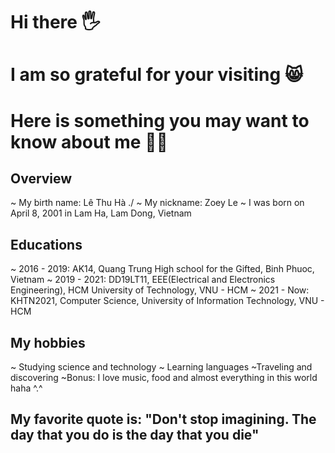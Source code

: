 # Hi there 🖐
# I am so grateful for your visiting 😸
# Here is something you may want to know about me 🐱‍💻

## Overview
~ My birth name: Lê Thu Hà ./
~ My nickname: Zoey Le
~ I was born on April 8, 2001 in Lam Ha, Lam Dong, Vietnam

## Educations
~ 2016 - 2019: AK14, Quang Trung High school for the Gifted, Binh Phuoc, Vietnam
~ 2019 - 2021: DD19LT11, EEE(Electrical and Electronics Engineering), HCM University of Technology, VNU - HCM
~ 2021 - Now: KHTN2021, Computer Science, University of Information Technology, VNU - HCM

## My hobbies
~ Studying science and technology
~ Learning languages
~Traveling and discovering
~Bonus: I love music, food and almost everything in this world haha ^.^

## My favorite quote is: "Don't stop imagining. The day that you do is the day that you die"

